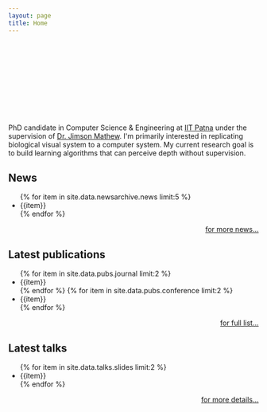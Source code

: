 ```yaml
---
layout: page
title: Home
---
```

<!--adapted from https://github.com/tameemsafi/typewriterjs You got it.-->
<div id="app" style="height:150px;"></div>
<style type="text/css">
@import url('https://fonts.googleapis.com/css?family=Roboto:400,700&display=swap');
#app {
  font-size: 35px;
  line-height: 50px;
  font-weight: 400;
  font-family: 'Roboto', sans-serif;
}
strong {
  font-weight: 700;
}
</style>
<script src="https://unpkg.com/typewriter-effect@latest/dist/core.js"></script>
<script type="text/javascript">
var app = document.getElementById('app');
var typewriter = new Typewriter(app, { loop: true, delay: 75, });
typewriter
  .pauseFor(1000)
  .typeString('Hi, I\'m <strong>Alwyn</strong>')
  .typeString('<br/>')
  .pauseFor(1000)
  .typeString('I love <strong> <span style="color: #27ae60;">Computer Vision</span> </strong>')
  .pauseFor(2000)
  .deleteChars(16)
  .typeString('<strong> <span style="color: #FBB13C;">Adversarial Learning</span></strong>')
  .pauseFor(2000)
  .deleteChars(21)
  .typeString('<strong> <span style="color: #D81159 ;">RL</span></strong>')
  .pauseFor(2000)
  .start();
</script>

PhD candidate in Computer Science & Engineering at
[IIT Patna](https://www.iitp.ac.in) under the supervision of 
[Dr. Jimson Mathew](https://www.iitp.ac.in/index.php/en-us/people/faculty/2-uncategorised/212-view-profile-23). 
I'm primarily interested in replicating biological visual system 
to a computer system. My current research goal is to build 
learning algorithms that can perceive depth without supervision.

## News

<ul>
{% for item in site.data.newsarchive.news limit:5 %}
<li>{{item}}</li>
{% endfor %}
</ul>
<p style="text-align:right"><a href="/newsarchive">for more news...</a></p>

## Latest publications

<ul>
{% for item in site.data.pubs.journal limit:2 %}
<li>{{item}}</li>
{% endfor %}
{% for item in site.data.pubs.conference limit:2 %}
<li>{{item}}</li>
{% endfor %}
</ul>
<p style="text-align:right"><a href="/pub">for full list...</a></p>

## Latest talks

<ul>
{% for item in site.data.talks.slides limit:2 %}
<li>{{item}}</li>
{% endfor %}
</ul>
<p style="text-align:right"><a href="/talks">for more details...</a></p>